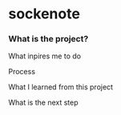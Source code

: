 # sockenote

<h3>What is the project?</h3>

What inpires me to do 

Process


What I learned from this project

What is the next step
